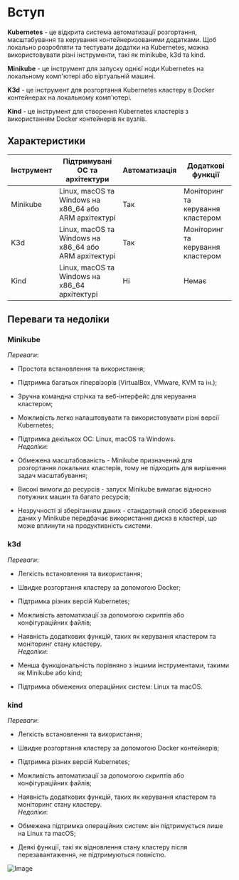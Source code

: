 # **Вступ**

**Kubernetes** - це відкрита система автоматизації розгортання, масштабування та керування контейнеризованими додатками. Щоб локально розробляти та тестувати додатки на Kubernetes, можна використовувати різні інструменти, такі як minikube, k3d та kind.

**Minikube** - це інструмент для запуску однієї ноди Kubernetes на локальному комп'ютері або віртуальній машині.

**K3d** - це інструмент для розгортання Kubernetes кластеру в Docker контейнерах на локальному комп'ютері.

**Kind** - це інструмент для створення Kubernetes кластерів з використанням Docker контейнерів як вузлів.

## **Характеристики**

| Інструмент       | Підтримувані ОС та архітектури   | Автоматизація                | Додаткові функції             |
|------------------|----------------------------------|------------------------------|-------------------------------|
|Minikube|Linux, macOS та Windows на x86_64 або ARM архітектурі |Так| Моніторинг та керування кластером|                                         
|K3d     |Linux, macOS та Windows на x86_64 або ARM архітектурі |Так| Моніторинг та керування кластером|
|Kind    |Linux, macOS та Windows на x86_64 архітектурі         |Ні| Немає|
  
## **Переваги та недоліки**

### Minikube
*Переваги*:   

- Простота встановлення та використання;   
- Підтримка багатьох гіпервізорів (VirtualBox, VMware, KVM та ін.);   
- Зручна командна стрічка та веб-інтерфейс для керування кластером;   
- Можливість легко налаштовувати та використовувати різні версії Kubernetes;   
- Підтримка декількох ОС: Linux, macOS та Windows.   
*Недоліки*: 

- Обмежена масштабованість - Minikube призначений для розгортання локальних кластерів, тому не підходить для вирішення задач масштабування;   
- Високі вимоги до ресурсів - запуск Minikube вимагає відносно потужних машин та багато ресурсів;   
- Незручності зі зберіганням даних - стандартний спосіб збереження даних у Minikube передбачає використання диска в кластері, що може вплинути на продуктивність системи.

### k3d
*Переваги*: 

- Легкість встановлення та використання;  
- Швидке розгортання кластеру за допомогою Docker;  
- Підтримка різних версій Kubernetes;   
- Можливість автоматизації за допомогою скриптів або конфігураційних файлів;   
- Наявність додаткових функцій, таких як керування кластером та моніторинг стану кластеру.   
*Недоліки*: 

- Менша функціональність порівняно з іншими інструментами, такими як Minikube або kind;   
- Підтримка обмежених операційних систем: Linux та macOS.   

### kind
*Переваги*:

- Легкість встановлення та використання;   
- Швидке розгортання кластеру за допомогою Docker контейнерів;   
- Підтримка різних версій Kubernetes;   
- Можливість автоматизації за допомогою скриптів або конфігураційних файлів;   
- Наявність додаткових функцій, таких як керування кластером та моніторинг стану кластеру.   
*Недоліки*:

- Обмежена підтримка операційних систем: він підтримується лише на Linux та macOS;  
- Деякі функції, такі як відновлення стану кластеру після перезавантаження, не підтримуються повністю.  

![Image](../data/demo1.gif)
